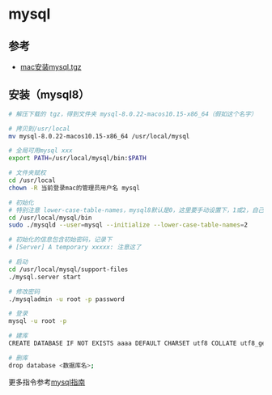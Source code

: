 # mysql

## 参考

- [mac安装mysql.tgz](https://www.cnblogs.com/yjmyzz/p/how-to-install-mysql8-on-mac-using-tar-gz.html)

## 安装（mysql8）

```sh
# 解压下载的 tgz，得到文件夹 mysql-8.0.22-macos10.15-x86_64（假如这个名字）

# 拷贝到/usr/local
mv mysql-8.0.22-macos10.15-x86_64 /usr/local/mysql

# 全局可用mysql xxx
export PATH=/usr/local/mysql/bin:$PATH

# 文件夹赋权
cd /usr/local
chown -R 当前登录mac的管理员用户名 mysql

# 初始化
# 特别注意 lower-case-table-names，mysql8默认是0，这里要手动设置下，1或2，自己试试
cd /usr/local/mysql/bin
sudo ./mysqld --user=mysql --initialize --lower-case-table-names=2

# 初始化的信息包含初始密码，记录下
# [Server] A temporary xxxxx: 注意这了

# 启动
cd /usr/local/mysql/support-files
./mysql.server start

# 修改密码
./mysqladmin -u root -p password

# 登录
mysql -u root -p

# 建库
CREATE DATABASE IF NOT EXISTS aaaa DEFAULT CHARSET utf8 COLLATE utf8_general_ci;

# 删库
drop database <数据库名>;
```

更多指令参考[mysql指南](https://www.runoob.com/mysql/mysql-tutorial.html)
